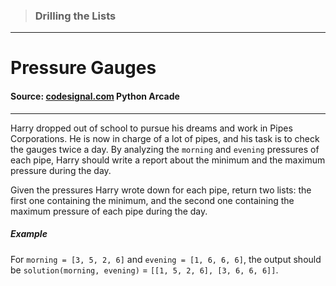 > ### Drilling the Lists

---

# Pressure Gauges

#### Source: [codesignal.com](https://codesignal.com/) Python Arcade

---

Harry dropped out of school to pursue his dreams and work in Pipes Corporations. He is now in charge of a lot of pipes, and his task is to check the gauges twice a day. By analyzing the `morning` and `evening` pressures of each pipe, Harry should write a report about the minimum and the maximum pressure during the day.

Given the pressures Harry wrote down for each pipe, return two lists: the first one containing the minimum, and the second one containing the maximum pressure of each pipe during the day.

##### Example

For `morning = [3, 5, 2, 6]` and `evening = [1, 6, 6, 6]`,
the output should be
`solution(morning, evening)` = `[[1, 5, 2, 6], [3, 6, 6, 6]]`.
